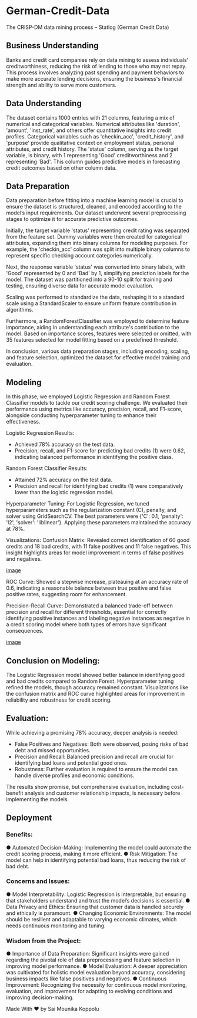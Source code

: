 # German-Credit-Data
The CRISP-DM data mining process – Statlog  (German Credit Data)
## Business Understanding
Banks and credit card companies rely on data mining to assess individuals' creditworthiness, reducing the risk of lending to those who may not repay. This process involves analyzing past spending and payment behaviors to make more accurate lending decisions, ensuring the business's financial strength and ability to serve more customers.

## Data Understanding
The dataset contains 1000 entries with 21 columns, featuring a mix of numerical and categorical variables. Numerical attributes like 'duration', 'amount', 'inst_rate', and others offer quantitative insights into credit profiles. Categorical variables such as 'checkin_acc', 'credit_history', and 'purpose' provide qualitative context on employment status, personal attributes, and credit history. The 'status' column, serving as the target variable, is binary, with 1 representing 'Good' creditworthiness and 2 representing 'Bad'. This column guides predictive models in forecasting credit outcomes based on other column data.

## Data Preparation
Data preparation before fitting into a machine learning model is crucial to ensure the dataset is structured, cleaned, and encoded according to the model’s input requirements. Our dataset underwent several preprocessing stages to optimize it for accurate predictive outcomes.

Initially, the target variable 'status' representing credit rating was separated from the feature set. Dummy variables were then created for categorical attributes, expanding them into binary columns for modeling purposes. For example, the 'checkin_acc' column was split into multiple binary columns to represent specific checking account categories numerically.

Next, the response variable 'status' was converted into binary labels, with 'Good' represented by 0 and 'Bad' by 1, simplifying prediction labels for the model. The dataset was partitioned into a 90-10 split for training and testing, ensuring diverse data for accurate model evaluation.

Scaling was performed to standardize the data, reshaping it to a standard scale using a StandardScaler to ensure uniform feature contribution in algorithms.

Furthermore, a RandomForestClassifier was employed to determine feature importance, aiding in understanding each attribute's contribution to the model. Based on importance scores, features were selected or omitted, with 35 features selected for model fitting based on a predefined threshold.

In conclusion, various data preparation stages, including encoding, scaling, and feature selection, optimized the dataset for effective model training and evaluation.

## Modeling
In this phase, we employed Logistic Regression and Random Forest Classifier models to tackle our credit scoring challenge. We evaluated their performance using metrics like accuracy, precision, recall, and F1-score, alongside conducting hyperparameter tuning to enhance their effectiveness.

Logistic Regression Results:
- Achieved 78% accuracy on the test data.
- Precision, recall, and F1-score for predicting bad credits (1) were 0.62, indicating balanced performance in identifying the positive class.

Random Forest Classifier Results:
- Attained 72% accuracy on the test data.
- Precision and recall for identifying bad credits (1) were comparatively lower than the logistic regression model.

Hyperparameter Tuning:
For Logistic Regression, we tuned hyperparameters such as the regularization constant (C), penalty, and solver using GridSearchCV. The best parameters were {'C': 0.1, 'penalty': 'l2', 'solver': 'liblinear'}. Applying these parameters maintained the accuracy at 78%.

Visualizations:
Confusion Matrix: Revealed correct identification of 60 good credits and 18 bad credits, with 11 false positives and 11 false negatives. This insight highlights areas for model improvement in terms of false positives and negatives.


[image](https://github.com/MounikaKoppole/German-Credit-Data/assets/113781162/16c4b971-594f-477c-9175-36e42ffe9583)


ROC Curve: Showed a stepwise increase, plateauing at an accuracy rate of 0.6, indicating a reasonable balance between true positive and false positive rates, suggesting room for enhancement.

Precision-Recall Curve: Demonstrated a balanced trade-off between precision and recall for different thresholds, essential for correctly identifying positive instances and labeling negative instances as negative in a credit scoring model where both types of errors have significant consequences.

[image](https://github.com/MounikaKoppole/German-Credit-Data/assets/113781162/f14e96bf-851b-4115-99a3-4bf5894f98c3)


## Conclusion on Modeling:
The Logistic Regression model showed better balance in identifying good and bad credits compared to Random Forest. Hyperparameter tuning refined the models, though accuracy remained constant. Visualizations like the confusion matrix and ROC curve highlighted areas for improvement in reliability and robustness for credit scoring.

## Evaluation:
While achieving a promising 78% accuracy, deeper analysis is needed:
- False Positives and Negatives: Both were observed, posing risks of bad debt and missed opportunities.
- Precision and Recall: Balanced precision and recall are crucial for identifying bad loans and potential good ones.
- Robustness: Further evaluation is required to ensure the model can handle diverse profiles and economic conditions.

The results show promise, but comprehensive evaluation, including cost-benefit analysis and customer relationship impacts, is necessary before implementing the models.

## Deployment

### Benefits:
● Automated Decision-Making: Implementing the model could automate the credit scoring process, making it more efficient.
● Risk Mitigation: The model can help in identifying potential bad loans, thus reducing the risk of bad debt.

### Concerns and Issues:
● Model Interpretability: Logistic Regression is interpretable, but ensuring that stakeholders understand and trust the model’s decisions is essential.
● Data Privacy and Ethics: Ensuring that customer data is handled securely and ethically is paramount.
● Changing Economic Environments: The model should be resilient and adaptable to varying economic climates, which needs continuous monitoring and tuning.

### Wisdom from the Project:
● Importance of Data Preparation: Significant insights were gained regarding the pivotal role of data preprocessing and feature selection in improving model performance.
● Model Evaluation: A deeper appreciation was cultivated for holistic model evaluation beyond accuracy, considering business impacts like false positives and negatives.
● Continuous Improvement: Recognizing the necessity for continuous model monitoring, evaluation, and improvement for adapting to evolving conditions and improving decision-making.

Made With ❤️ by Sai Mounika Koppolu 
